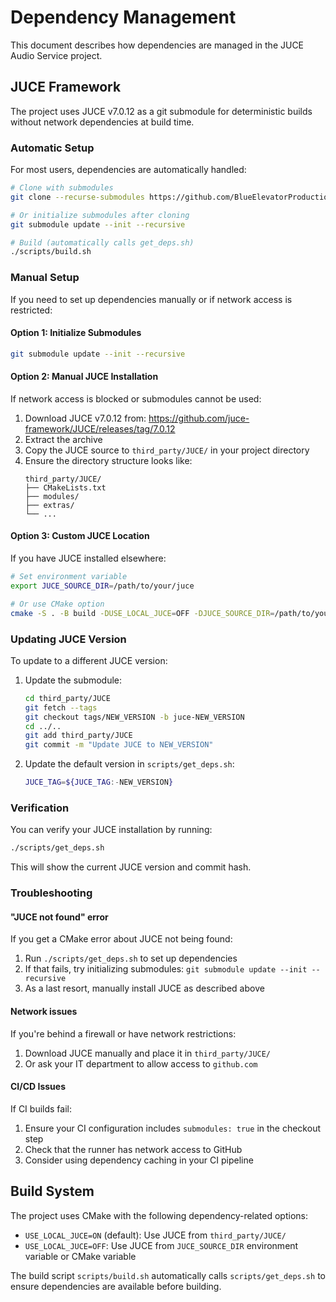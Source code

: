 # Dependency Management

This document describes how dependencies are managed in the JUCE Audio Service project.

## JUCE Framework

The project uses JUCE v7.0.12 as a git submodule for deterministic builds without network dependencies at build time.

### Automatic Setup

For most users, dependencies are automatically handled:

```bash
# Clone with submodules
git clone --recurse-submodules https://github.com/BlueElevatorProductions/JUCE-Audio-Service.git

# Or initialize submodules after cloning
git submodule update --init --recursive

# Build (automatically calls get_deps.sh)
./scripts/build.sh
```

### Manual Setup

If you need to set up dependencies manually or if network access is restricted:

#### Option 1: Initialize Submodules

```bash
git submodule update --init --recursive
```

#### Option 2: Manual JUCE Installation

If network access is blocked or submodules cannot be used:

1. Download JUCE v7.0.12 from: https://github.com/juce-framework/JUCE/releases/tag/7.0.12
2. Extract the archive
3. Copy the JUCE source to `third_party/JUCE/` in your project directory
4. Ensure the directory structure looks like:
   ```
   third_party/JUCE/
   ├── CMakeLists.txt
   ├── modules/
   ├── extras/
   └── ...
   ```

#### Option 3: Custom JUCE Location

If you have JUCE installed elsewhere:

```bash
# Set environment variable
export JUCE_SOURCE_DIR=/path/to/your/juce

# Or use CMake option
cmake -S . -B build -DUSE_LOCAL_JUCE=OFF -DJUCE_SOURCE_DIR=/path/to/your/juce
```

### Updating JUCE Version

To update to a different JUCE version:

1. Update the submodule:
   ```bash
   cd third_party/JUCE
   git fetch --tags
   git checkout tags/NEW_VERSION -b juce-NEW_VERSION
   cd ../..
   git add third_party/JUCE
   git commit -m "Update JUCE to NEW_VERSION"
   ```

2. Update the default version in `scripts/get_deps.sh`:
   ```bash
   JUCE_TAG=${JUCE_TAG:-NEW_VERSION}
   ```

### Verification

You can verify your JUCE installation by running:

```bash
./scripts/get_deps.sh
```

This will show the current JUCE version and commit hash.

### Troubleshooting

#### "JUCE not found" error

If you get a CMake error about JUCE not being found:

1. Run `./scripts/get_deps.sh` to set up dependencies
2. If that fails, try initializing submodules: `git submodule update --init --recursive`
3. As a last resort, manually install JUCE as described above

#### Network issues

If you're behind a firewall or have network restrictions:

1. Download JUCE manually and place it in `third_party/JUCE/`
2. Or ask your IT department to allow access to `github.com`

#### CI/CD Issues

If CI builds fail:

1. Ensure your CI configuration includes `submodules: true` in the checkout step
2. Check that the runner has network access to GitHub
3. Consider using dependency caching in your CI pipeline

## Build System

The project uses CMake with the following dependency-related options:

- `USE_LOCAL_JUCE=ON` (default): Use JUCE from `third_party/JUCE/`
- `USE_LOCAL_JUCE=OFF`: Use JUCE from `JUCE_SOURCE_DIR` environment variable or CMake variable

The build script `scripts/build.sh` automatically calls `scripts/get_deps.sh` to ensure dependencies are available before building.